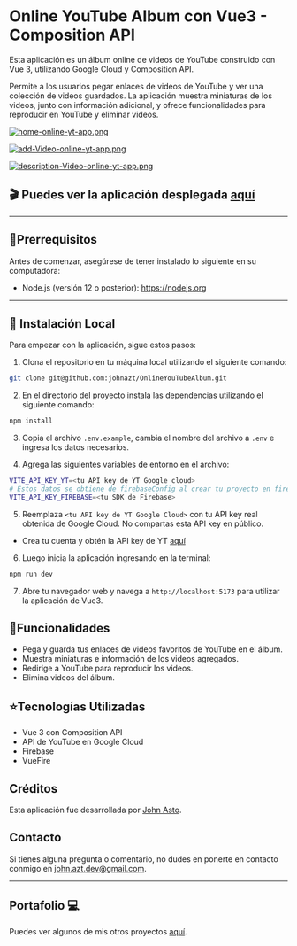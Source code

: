 # Online YouTube Album con Vue3 - Composition API

Esta aplicación es un álbum online de videos de YouTube construido con Vue 3, utilizando Google Cloud y Composition API.

Permite a los usuarios pegar enlaces de videos de YouTube y ver una colección de videos guardados. La aplicación muestra miniaturas de los videos, junto con información adicional, y ofrece funcionalidades para reproducir en YouTube y eliminar videos.

[![home-online-yt-app.png](https://i.postimg.cc/VNrbcZv1/home-online-yt-app.png)](https://postimg.cc/DWhzrg1Y)

[![add-Video-online-yt-app.png](https://i.postimg.cc/BQpF51RW/add-Video-online-yt-app.png)](https://postimg.cc/WhDtTt2S)

[![description-Video-online-yt-app.png](https://i.postimg.cc/MpGQ9p8n/description-Video-online-yt-app.png)](https://postimg.cc/HVfnxHnm)

## 🎬 Puedes ver la aplicación desplegada [aquí](https://filmfinder-page.vercel.app/)

---

## 🚨Prerrequisitos

Antes de comenzar, asegúrese de tener instalado lo siguiente en su computadora:

- Node.js (versión 12 o posterior): https://nodejs.org

---

## 🏁 Instalación Local

Para empezar con la aplicación, sigue estos pasos:

1. Clona el repositorio en tu máquina local utilizando el siguiente comando:

```bash
git clone git@github.com:johnazt/OnlineYouTubeAlbum.git
```

2. En el directorio del proyecto instala las dependencias utilizando el siguiente comando:

```bash
npm install
```

3. Copia el archivo `.env.example`, cambia el nombre del archivo a `.env` e ingresa los datos necesarios.

4. Agrega las siguientes variables de entorno en el archivo:

```bash
VITE_API_KEY_YT=<tu API key de YT Google cloud>
# Estos datos se obtiene de firebaseConfig al crear tu proyecto en firebase
VITE_API_KEY_FIREBASE=<tu SDK de Firebase>
```

5. Reemplaza `<tu API key de YT Google Cloud>` con tu API key real obtenida de Google Cloud. No compartas esta API key en público.

- Crea tu cuenta y obtén la API key de YT [aquí](https://console.cloud.google.com)

6. Luego inicia la aplicación ingresando en la terminal:

```bash
npm run dev
```

7. Abre tu navegador web y navega a `http://localhost:5173` para utilizar la aplicación de Vue3.

## 📌Funcionalidades

- Pega y guarda tus enlaces de videos favoritos de YouTube en el álbum.
- Muestra miniaturas e información de los videos agregados.
- Redirige a YouTube para reproducir los videos.
- Elimina videos del álbum.

## ⭐️Tecnologías Utilizadas

- Vue 3 con Composition API
- API de YouTube en Google Cloud
- Firebase
- VueFire

## Créditos

Esta aplicación fue desarrollada por [John Asto](https://github.com/johnazt).

## Contacto

Si tienes alguna pregunta o comentario, no dudes en ponerte en contacto conmigo en [john.azt.dev@gmail.com](mailto:tu-correo@ejemplo.com).

---

## Portafolio 💻

Puedes ver algunos de mis otros proyectos [aquí](https://johnasto.netlify.app/).
